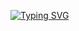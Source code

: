 [![Typing SVG](https://readme-typing-svg.herokuapp.com?font=Fira+Code&size=25&duration=2000&pause=1000&color=6557F7&background=FFD82100&center=true&vCenter=true&width=435&lines=Hi+everyone!+I'm+Kirill!;Welcome+to+my+GitHub!;Check+portfolio+below)](https://git.io/typing-svg)
